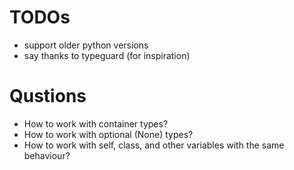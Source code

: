 
# TODOs

- support older python versions
- say thanks to typeguard (for inspiration)


# Qustions

- How to work with container types?
- How to work with optional (None) types?
- How to work with self, class, and other variables with the same behaviour?
